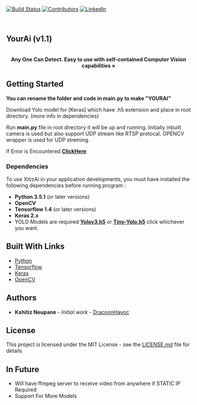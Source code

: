 [![Build Status][build-shield]]()
[![Contributors][contributors-shield]]()
[![LinkedIn][linkedin-shield]][linkedin-url]

<!-- PROJECT LOGO -->
<br/>
<p align="center">

  <h2>YourAi (v1.1)</h2>
   <!-- <a href="https://github.com/dracoonhavoc/xitiz">
    <img align="center" src="./xitizai/logo.png" alt="Logo" width="160" height="160">
  </a> -->
  <p align="center">
    <br />
    <a><strong>Any One Can Detect. Easy to use with self-contained Computer Vision capabilities »</strong></a>
    <br />
  </p>
</p>

## Getting Started
**You can rename the folder and code in main.py to make "YOURAI"**

Download Yolo model for [Keras] which have .h5 extension and place in root directory. (more info in dependencies)

Run **main.py** file in root directory it will be up and running. Initially inbuilt camera is used but also support UDP stream like RTSP protocal. OPENCV wrapper is used for UDP streming.

If Error is Encountered **[ClickHere](https://github.com/dracoonhavoc/xitizai/blob/master/Errors-with-Solution.md)**

### Dependencies

To use XitizAi in your application developments, you must have installed the following dependencies before running program :
* **Python 3.5.1** (or later versions)
* **OpenCV**
* **Tensorflow 1.4** (or later versions)
* **Keras 2.x**
* YOLO Models are required **[Yolov3.h5](https://mega.nz/#!RmJgnArS!qGSVR2GvotvtJx5amQJt1f1JwT1wvogzd82xyUsmCDA)** or **[Tiny-Yolo.h5](https://mega.nz/#!d7YA0CRB!CypAkU93t7n0bjdTynGnkmahH_a6Yog1ADR6qWDCd0o)** click whichever you want.

## Built With Links

* [Python](https://www.python.org/)
* [Tensorflow](https://www.tensorflow.org/)
* [Keras](https://keras.io/)
* [OpenCV](https://opencv.org/)

## Authors

* **Kshitiz Neupane** - *Initial work* - [DracoonHavoc](https://github.com/dracoonhavoc)

## License

This project is licensed under the MIT License - see the [LICENSE.md](https://github.com/dracoonhavoc/xitizai/blob/master/LICENSE) file for details

## In Future

* Will have ffmpeg server to receive video from anywhere if STATIC IP Required
* Support For More Models
<!-- MARKDOWN LINKS & IMAGES -->

[build-shield]: https://img.shields.io/badge/build-passing-brightgreen.svg?style=flat-square
[contributors-shield]: https://img.shields.io/badge/contributors-5-orange.svg?style=flat-square
[license-shield]: https://img.shields.io/badge/license-MIT-blue.svg?style=flat-square
[linkedin-shield]: https://img.shields.io/badge/-LinkedIn-black.svg?style=flat-square&logo=linkedin&colorB=555
[linkedin-url]: https://www.linkedin.com/in/kshitizneupane/

